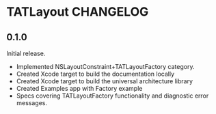# TATLayout CHANGELOG

## 0.1.0

Initial release.

- Implemented NSLayoutConstraint+TATLayoutFactory category.
- Created Xcode target to build the documentation locally
- Created Xcode target to build the universal architecture library
- Created Examples app with Factory example
- Specs covering TATLayoutFactory functionality and diagnostic error messages.
